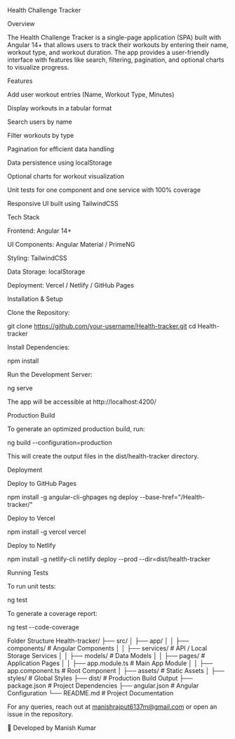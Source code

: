 Health Challenge Tracker

Overview

The Health Challenge Tracker is a single-page application (SPA) built with Angular 14+ that allows users to track their workouts by entering their name, workout type, and workout duration. The app provides a user-friendly interface with features like search, filtering, pagination, and optional charts to visualize progress.

Features

Add user workout entries (Name, Workout Type, Minutes)

Display workouts in a tabular format

Search users by name

Filter workouts by type

Pagination for efficient data handling

Data persistence using localStorage

Optional charts for workout visualization

Unit tests for one component and one service with 100% coverage

Responsive UI built using TailwindCSS

Tech Stack

Frontend: Angular 14+

UI Components: Angular Material / PrimeNG

Styling: TailwindCSS

Data Storage: localStorage

Deployment: Vercel / Netlify / GitHub Pages

Installation & Setup

Clone the Repository:

git clone https://github.com/your-username/Health-tracker.git cd Health-tracker

Install Dependencies:

npm install

Run the Development Server:

ng serve

The app will be accessible at http://localhost:4200/

Production Build

To generate an optimized production build, run:

ng build --configuration=production

This will create the output files in the dist/health-tracker directory.

Deployment

Deploy to GitHub Pages

npm install -g angular-cli-ghpages ng deploy --base-href="/Health-tracker/"

Deploy to Vercel

npm install -g vercel vercel

Deploy to Netlify

npm install -g netlify-cli netlify deploy --prod --dir=dist/health-tracker

Running Tests

To run unit tests:

ng test

To generate a coverage report:

ng test --code-coverage

Folder Structure Health-tracker/ ├── src/ │ ├── app/ │ │ ├── components/ # Angular Components │ │ ├── services/ # API / Local Storage Services │ │ ├── models/ # Data Models │ │ ├── pages/ # Application Pages │ │ ├── app.module.ts # Main App Module │ │ ├── app.component.ts # Root Component │ ├── assets/ # Static Assets │ ├── styles/ # Global Styles ├── dist/ # Production Build Output ├── package.json # Project Dependencies ├── angular.json # Angular Configuration └── README.md # Project Documentation

For any queries, reach out at manishrajput6137m@gmail.com or open an issue in the repository.

🚀 Developed by Manish Kumar
